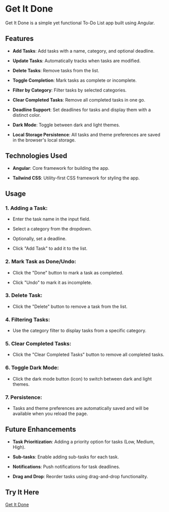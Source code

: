 # Get It Done
Get It Done is a simple yet functional To-Do List app built using Angular.

## Features
- **Add Tasks**: Add tasks with a name, category, and optional deadline.

- **Update Tasks**: Automatically tracks when tasks are modified.

- **Delete Tasks**: Remove tasks from the list.

- **Toggle Completion**: Mark tasks as complete or incomplete.

- **Filter by Category**: Filter tasks by selected categories.

- **Clear Completed Tasks**: Remove all completed tasks in one go.

- **Deadline Support**: Set deadlines for tasks and display them with a distinct color.

- **Dark Mode**: Toggle between dark and light themes.

- **Local Storage Persistence**: All tasks and theme preferences are saved in the browser's local storage.

## Technologies Used
- **Angular**: Core framework for building the app.

- **Tailwind CSS**: Utility-first CSS framework for styling the app.



## Usage
### 1. Adding a Task:

- Enter the task name in the input field.

- Select a category from the dropdown.

- Optionally, set a deadline.

- Click "Add Task" to add it to the list.

### 2. Mark Task as Done/Undo:

- Click the "Done" button to mark a task as completed.

- Click "Undo" to mark it as incomplete.

### 3. Delete Task:

- Click the "Delete" button to remove a task from the list.

### 4. Filtering Tasks:

- Use the category filter to display tasks from a specific category.

### 5. Clear Completed Tasks:

- Click the "Clear Completed Tasks" button to remove all completed tasks.

### 6. Toggle Dark Mode:

- Click the dark mode button (icon) to switch between dark and light themes.

### 7. Persistence:

- Tasks and theme preferences are automatically saved and will be available when you reload the page.


## Future Enhancements
- **Task Prioritization**: Adding a priority option for tasks (Low, Medium, High).

- **Sub-tasks**: Enable adding sub-tasks for each task.

- **Notifications**: Push notifications for task deadlines.

- **Drag and Drop**: Reorder tasks using drag-and-drop functionality.

## Try It Here

[Get It Done](http://getitdonetodo.netlify.app/)